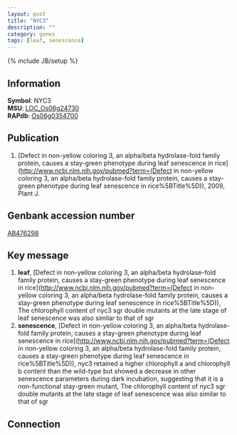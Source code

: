 ```yaml
---
layout: post
title: "NYC3"
description: ""
category: genes
tags: [leaf, senescence]
---
```

{% include JB/setup %}

## Information
__Symbol__: NYC3  
__MSU__: [LOC_Os06g24730](http://rice.plantbiology.msu.edu/cgi-bin/ORF_infopage.cgi?orf=LOC_Os06g24730)  
__RAPdb__: [Os06g0354700](http://rapdb.dna.affrc.go.jp/viewer/gbrowse_details/irgsp1?name=Os06g0354700)  

## Publication
1. [Defect in non-yellow coloring 3, an alpha/beta hydrolase-fold family protein, causes a stay-green phenotype during leaf senescence in rice](http://www.ncbi.nlm.nih.gov/pubmed?term=(Defect in non-yellow coloring 3, an alpha/beta hydrolase-fold family protein, causes a stay-green phenotype during leaf senescence in rice%5BTitle%5D)), 2009, Plant J.

## Genbank accession number
[AB476298](http://www.ncbi.nlm.nih.gov/nuccore/AB476298)

## Key message
1. __leaf__, [Defect in non-yellow coloring 3, an alpha/beta hydrolase-fold family protein, causes a stay-green phenotype during leaf senescence in rice](http://www.ncbi.nlm.nih.gov/pubmed?term=(Defect in non-yellow coloring 3, an alpha/beta hydrolase-fold family protein, causes a stay-green phenotype during leaf senescence in rice%5BTitle%5D)),  The chlorophyll content of nyc3 sgr double mutants at the late stage of leaf senescence was also similar to that of sgr
2. __senescence__, [Defect in non-yellow coloring 3, an alpha/beta hydrolase-fold family protein, causes a stay-green phenotype during leaf senescence in rice](http://www.ncbi.nlm.nih.gov/pubmed?term=(Defect in non-yellow coloring 3, an alpha/beta hydrolase-fold family protein, causes a stay-green phenotype during leaf senescence in rice%5BTitle%5D)),  nyc3 retained a higher chlorophyll a and chlorophyll b content than the wild-type but showed a decrease in other senescence parameters during dark incubation, suggesting that it is a non-functional stay-green mutant, The chlorophyll content of nyc3 sgr double mutants at the late stage of leaf senescence was also similar to that of sgr

## Connection



